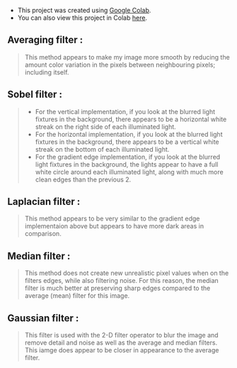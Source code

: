 - This project was created using [Google Colab](https://colab.research.google.com/).
- You can also view this project in Colab [here](https://colab.research.google.com/drive/17ACUSj_MVoD7IyVRn5MfSDnsCsU0fkke?usp=sharing).

## **Averaging filter :**
> This method appears to make my image more smooth by reducing the amount color variation in the pixels between neighbouring pixels; including itself.
## **Sobel filter :**
> - For the vertical implementation, if you look at the blurred light fixtures in the background, there appears to be a horizontal white streak on the right side of each illuminated light.
> - For the horizontal implementation, if you look at the blurred light fixtures in the background, there appears to be a vertical white streak on the bottom of each illuminated light.
> - For the gradient edge implementation, if you look at the blurred light fixtures in the background, the lights appear to have a full white circle around each illuminated light, along with much more clean edges than the previous 2.
## **Laplacian filter :**
> This method appears to be very similar to the gradient edge implementaion above but appears to have more dark areas in comparison.
## **Median filter :**
> This method does not create new unrealistic pixel values when on the filters edges, while also filtering noise. For this reason, the median filter is much better at preserving sharp edges compared to the average (mean) filter for this image.
## **Gaussian filter :**
> This filter is used with the 2-D filter operator to blur the image and remove detail and noise as well as the average and median filters. This iamge does appear to be closer in appearance to the average filter.

